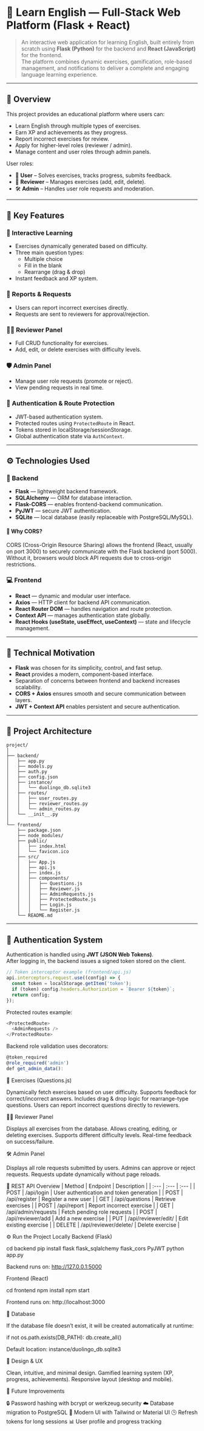# 🧠 Learn English — Full-Stack Web Platform (Flask + React)

> An interactive web application for learning English, built entirely from scratch using **Flask (Python)** for the backend and **React (JavaScript)** for the frontend.  
> The platform combines dynamic exercises, gamification, role-based management, and notifications to deliver a complete and engaging language learning experience.

---

## 🚀 Overview

This project provides an educational platform where users can:
- Learn English through multiple types of exercises.
- Earn XP and achievements as they progress.
- Report incorrect exercises for review.
- Apply for higher-level roles (reviewer / admin).
- Manage content and user roles through admin panels.

User roles:
- 👤 **User** – Solves exercises, tracks progress, submits feedback.
- 🧩 **Reviewer** – Manages exercises (add, edit, delete).
- 🛠️ **Admin** – Handles user role requests and moderation.

---

## 🧩 Key Features

### 🧠 Interactive Learning
- Exercises dynamically generated based on difficulty.
- Three main question types:
  - Multiple choice  
  - Fill in the blank  
  - Rearrange (drag & drop)
- Instant feedback and XP system.

### 🔁 Reports & Requests
- Users can report incorrect exercises directly.
- Requests are sent to reviewers for approval/rejection.

### 🧑‍🏫 Reviewer Panel
- Full CRUD functionality for exercises.
- Add, edit, or delete exercises with difficulty levels.

### 🛡️ Admin Panel
- Manage user role requests (promote or reject).
- View pending requests in real time.

### 🔐 Authentication & Route Protection
- JWT-based authentication system.
- Protected routes using `ProtectedRoute` in React.
- Tokens stored in localStorage/sessionStorage.
- Global authentication state via `AuthContext`.

---

## ⚙️ Technologies Used

### 🔧 Backend
- **Flask** — lightweight backend framework.
- **SQLAlchemy** — ORM for database interaction.
- **Flask-CORS** — enables frontend-backend communication.
- **PyJWT** — secure JWT authentication.
- **SQLite** — local database (easily replaceable with PostgreSQL/MySQL).

#### 🔸 Why CORS?
CORS (Cross-Origin Resource Sharing) allows the frontend (React, usually on port 3000) to securely communicate with the Flask backend (port 5000).  
Without it, browsers would block API requests due to cross-origin restrictions.

### 💻 Frontend
- **React** — dynamic and modular user interface.
- **Axios** — HTTP client for backend API communication.
- **React Router DOM** — handles navigation and route protection.
- **Context API** — manages authentication state globally.
- **React Hooks (useState, useEffect, useContext)** — state and lifecycle management.

---

## 🧠 Technical Motivation

- **Flask** was chosen for its simplicity, control, and fast setup.
- **React** provides a modern, component-based interface.
- Separation of concerns between frontend and backend increases scalability.
- **CORS + Axios** ensures smooth and secure communication between layers.
- **JWT + Context API** enables persistent and secure authentication.

---

## 🧱 Project Architecture


```plaintext
project/
│
├── backend/
│   ├── app.py
│   ├── models.py
│   ├── auth.py
│   ├── config.json
│   ├── instance/
│   │   └── duolingo_db.sqlite3
│   ├── routes/
│   │   ├── user_routes.py
│   │   ├── reviewer_routes.py
│   │   └── admin_routes.py
│   └── __init__.py
│
└── frontend/
    ├── package.json
    ├── node_modules/
    ├── public/
    │   ├── index.html
    │   └── favicon.ico
    ├── src/
    │   ├── App.js
    │   ├── api.js
    │   ├── index.js
    │   ├── components/
    │   │   ├── Questions.js
    │   │   ├── Reviewer.js
    │   │   ├── AdminRequests.js
    │   │   ├── ProtectedRoute.js
    │   │   ├── Login.js
    │   │   └── Register.js
    └── README.md
```


---

## 🔐 Authentication System

Authentication is handled using **JWT (JSON Web Tokens)**.  
After logging in, the backend issues a signed token stored on the client.

```js
// Token interceptor example (frontend/api.js)
api.interceptors.request.use((config) => {
  const token = localStorage.getItem('token');
  if (token) config.headers.Authorization = `Bearer ${token}`;
  return config;
});
```

Protected routes example:
```js
<ProtectedRoute>
  <AdminRequests />
</ProtectedRoute>
```
Backend role validation uses decorators:
```js
@token_required
@role_required('admin')
def get_admin_data():
```

🧠 Exercises (Questions.js)

Dynamically fetch exercises based on user difficulty.
Supports feedback for correct/incorrect answers.
Includes drag & drop logic for rearrange-type questions.
Users can report incorrect questions directly to reviewers.

🧑‍🏫 Reviewer Panel

Displays all exercises from the database.
Allows creating, editing, or deleting exercises.
Supports different difficulty levels.
Real-time feedback on success/failure.

🛠️ Admin Panel

Displays all role requests submitted by users.
Admins can approve or reject requests.
Requests update dynamically without page reloads.

🔌 REST API Overview
| Method | Endpoint | Description |
| :--- | :--- | :--- |
| POST | /api/login | User authentication and token generation |
| POST | /api/register | Register a new user |
| GET | /api/questions | Retrieve exercises |
| POST | /api/report | Report incorrect exercise |
| GET | /api/admin/requests | Fetch pending role requests |
| POST | /api/reviewer/add | Add a new exercise |
| PUT | /api/reviewer/edit/<id> | Edit existing exercise |
| DELETE | /api/reviewer/delete/<id> | Delete exercise |

⚙️ Run the Project Locally
Backend (Flask)

cd backend
pip install flask flask_sqlalchemy flask_cors PyJWT
python app.py

Backend runs on: http://127.0.0.1:5000

Frontend (React)

cd frontend
npm install
npm start

Frontend runs on: http://localhost:3000

🧩 Database

If the database file doesn’t exist, it will be created automatically at runtime:

if not os.path.exists(DB_PATH):
    db.create_all()

Default location: instance/duolingo_db.sqlite3

🎨 Design & UX

Clean, intuitive, and minimal design.
Gamified learning system (XP, progress, achievements).
Responsive layout (desktop and mobile).

🔮 Future Improvements

🔒 Password hashing with bcrypt or werkzeug.security
☁️ Database migration to PostgreSQL
📱 Modern UI with Tailwind or Material UI
🕒 Refresh tokens for long sessions
📊 User profile and progress tracking




